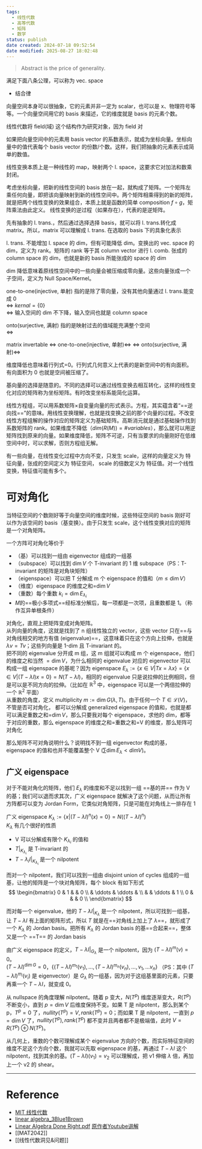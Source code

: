 ```yaml
---
tags:
  - 线性代数
  - 高等代数
  - 矩阵
  - 数学
status: publish
date created: 2024-07-18 09:52:54
date modified: 2025-08-27 18:02:48
---
```


> Abstract is the price of generality.

满足下面八条公理，可以称为 vec. space 
- 结合律

向量空间本身可以很抽象，它的元素并非一定为 scalar，也可以是 x、物理符号等等。一个向量空间用它的 basis 来描述，它的维度就是 basis 的元素个数。

线性代数将 field(域) 这个结构作为研究对象，因为 field 对

如果把向量空间中的元素用 basis vector 的系数表示，就成为坐标向量。坐标向量中的值代表每个 basis vector 的份数/个数。这样，我们把抽象的元素表示成简单的数值。

线性变换本质上是一种线性的 map，映射两个 l. space，这要求它对加法和数乘封闭。

考虑坐标向量，把新的线性空间的 basis 放在一起，就构成了矩阵。一个矩阵左乘任何向量，即把该向量映射到新的线性空间中。两个矩阵相乘得到的新的矩阵，就是把两个线性变换的效果组合，本质上就是函数的简单 composition $f \circ g$，矩阵乘法由此定义。 线性变换的逆过程（如果存在），代表的是逆矩阵。

先有抽象的 l. trans.，然后通过选择选择 basis，就可以将 l. trans.转化成 matrix。所以，matrix 可以理解成 l. trans. 在选取的 basis 下的具象化表示


l. trans. 不能增加 l. space 的 dim，但有可能降低 dim。变换出的 vec. space 的 dim，定义为 rank。矩阵的 rank 等于其 column vector 进行 l. comb. 张成的 column space 的 dim，也就是新的 basis 所能张成的 space 的 dim

dim 降低意味着原线性空间中的一些向量会被压缩成零向量。这些向量张成一个子空间，定义为 Null Space/Kernel。

one-to-one(injective, 单射) 指的是除了零向量，没有其他向量通过 l. trans.能变成 0  
$\iff$ $kernal=\{ 0 \}$  
$\iff$ 输入空间的 dim 不下降，输入空间也就是 column space

onto(surjective, 满射) 指的是映射过去的值域能充满整个空间  
$\iff$ 

matrix invertable $\iff$ one-to-one(injective, 单射)$\iff$ $\iff$ onto(surjective, 满射)$\iff$ 



维度降低也意味着行列式=0。行列式几何意义上代表的是新空间中的有向面积。有向面积为 0 也就是空间被压缩了。

基向量的选择是随意的。不同的选择可以通过线性变换去相互转化，这样的线性变化对应的矩阵称为坐标矩阵。有时改变坐标系能简化运算。

线性方程组，可以用系数矩阵×自变量向量的形式表示。方程，其实蕴含着“==逆向找==”的意味。用线性变换理解，也就是找变换之前的那个向量的过程。不改变线性方程组解的操作对应的矩阵定义为基础矩阵。高斯消元就是通过基础操作找到系数矩阵的 rank。如果维度不降低（$dim(R(M))=\#variables$），那么就可以用逆矩阵找到原来的向量。如果维度降低，矩阵不可逆，只有当要求的向量刚好在低维空间中时，可以求解，否则方程组无解。

有一些向量，在线性变化过程中方向不变，只发生 scale，这样的向量定义为 特征向量，张成的空间定义为 特征空间， scale 的倍数定义为 特征值。对一个线性变换，特征值可能有多个。

# 可对角化  

当特征空间的个数刚好等于向量空间的维度时候，这些特征空间的 basis 刚好可以作为该空间的 basis（基变换）。由于只发生 scale，这个线性变换对应的矩阵是一个对角矩阵。

一个方阵可对角化等价于 
- （基）可以找到一组由 eigenvector 组成的一组基
- （subspace）可以找到 $\dim V$ 个 T-invariant 的 1 维 subspace（PS：T-invariant 的矩阵是对角块矩阵）
- （eigenspace）可以把 T 分解成 m 个 eigenspace 的值和（$m\leq \dim V$）
- （维度）eigenspace 的维度之和=$\dim V$  
- （重数）每个重数 $k_{i}=\dim E_{\lambda _{i}}$  
- 𝑀的==极小多项式==经标准分解后，每一项都是一次项，且重数都是 1。（称作互异单根条件）  

对角化，直观上把矩阵变成对角矩阵。  
从列向量的角度，这就是找到了 n 组线性独立的 vector，这些 vector 只在==与对角线相交的地方有值 (eigenvalue)==，这意味着只在这个方向上拉伸，也就是 $\lambda v=Tv$；这些列向量是 1-dim 且 T-invariant 的。  
把不同的 eigenvalue 分开成 m 组，这 m 组就可以构成 m 个 eigenspace，他们的维度之和当然 $=\dim V$，为什么相同的 eigenvalue 对应的 eigenvector 可以构成一组 eigenspace 的基呢？因为 eigenspace $E_{\lambda}:=\{ x\in V|Tx=\lambda x \}=\{ x\in V|(T-\lambda I)x=0 \}=N(T-\lambda I)$，相同的 eigenvalue 只是说拉伸的比例相同，但是可以是不同方向的拉伸。（比如在 $\mathbb{R}^{3}$ 中，eigenspace 可以是一个两倍拉伸的一个 $\mathbb{R}^{2}$ 平面）  
从重数的角度，定义 multiplicity $m:=\dim G(\lambda,T)$。由于任何一个 $T\in \mathcal{L}(V)$，不管是否可对角化， 都可以分解成 generalized eigenspace 的值和，也就是都可以满足重数之和=$\dim V$，那么只要我对每个 eigenspace，求他的 dim，都等于对应的重数，那么 eigenspace 的维度之和=重数之和=V 的维度，那么矩阵可对角化

那么矩阵不可对角说明什么？说明找不到一组 eigenvector 构成的基，eigenspace 的值和也并不能覆盖整个 V ($\sum \dim E_{\lambda}<dim V$)。

## 广义 eigenspace

对于不能对角化的矩阵，他们 $E_{\lambda}$ 的维度和不足以找到一组 ==基的并== 作为 V 的基；我们可以退而求其次，广义 eigenspace 就解决了这个问题，从而让所有方阵都可以变为 Jordan Form，它类似对角矩阵，只是可能在对角线上一排存在 1

广义 eigenspace $K_{\lambda}:=\{ x|(T-\lambda I)^n(x)=0 \}=N((T-\lambda I)^n)$  
$K_{\lambda}$ 有几个很好的性质
- V 可以分解成有限个 $K_{\lambda_{i}}$ 的值和
- $T|_{K_{\lambda_{i}}}$ 是 T-invariant 的
- $T-\lambda_{i}I|_{K_{\lambda_{i}}}$ 是一个 nilpotent

而对一个 nilpotent，我们可以找到一组由 disjoint union of cycles 组成的一组基，让他的矩阵是一个块对角矩阵，每个 block 有如下形式
$$
\begin{bmatrix}
0 & 1 &  & 0 \\
 & \ddots & \ddots &  \\
 &  & \ddots & 1 \\
0 &  &  & 0 \\
\end{bmatrix}
$$

而对每一个 eigenvalue，他的 $T-\lambda I|_{K_{\lambda}}$ 是一个 nilpotent，所以可找到一组基，让 $T-\lambda I$ 有上面的矩阵形式，所以 $T$ 就是在==对角线上加上了 $\lambda$==，就形成了 一个 $K_{\lambda}$ 的 Jordan basis。把所有 $K_{\lambda}$ 的 Jordan basis 的基==合起来==，整体又是一个 ==T== 的 Jordan basis

由广义 eigenspace 的定义，$T-\lambda I|_{G_{\lambda}}$ 是一个 nilpotent，因为 $(T-\lambda I)^m(v)=0$。  
$(T-\lambda I)^{\dim G}=0$，$\{ (T-\lambda I)^{m_{1}}(v_{1}),\dots , (T-\lambda I)^{m_{n}}(v_{n}),\dots,v_{1},\dots v_{n} \}$ （PS：其中 $(T-\lambda I)^{m_i}(v_i)$ 是 eigenvector）是 $G_{\lambda}$ 的一组基，因为对于这组基里面的元素，只要再乘一个 $T-\lambda I$，就变成 0。

从 nullspace 的角度理解 nilpotent。随着 p 变大，$N(T^p)$ 维度逐渐变大，$R(T^p)$ 不断变小，直到 $p=\dim V$ 后维度保持不变。如果 T 是 nilpotent，那么到某个 p，$T^p=0$ 了，$nullity(T^p)=V,rank(T^p)=0$；而如果 T 是 nilpotent，一直到 $p=\dim V$ 了，$nullity(T^p),rank(T^p)$ 都不变并且两者都不是极端值，此时 $V=R(T^p)\oplus N(T^p)$。

从几何上，重数的个数可理解成某个 eigenvalue 方向的个数，而实际特征空间的维度不足这个方向个数，我就可以先取 eigenspace 的基，再通过 $T-\lambda I$ 这个 nilpotent，找到其余的基。$(T-\lambda I)(v_{1})=v_{2}$ 可以理解成，把 v1 伸缩 $\lambda$ 倍，再加上一个 v2 的 shear。

---

# Reference

- [MIT 线性代数](https://www.bilibili.com/video/BV1ix411f7Yp/?spm_id_from=..search-card.all.click)  
- [linear algebra_3Blue1Brown](https://www.3blue1brown.com/topics/linear-algebra)  
- [Linear Algebra Done Right.pdf](https://linear.axler.net/LADR4e.pdf) [原作者Youtube讲解](https://www.youtube.com/watch?v=lkx2BJcnyxk&list=PLGAnmvB9m7zOBVCZBUUmSinFV0wEir2Vw)
- [[MAT2042]]  
- [[线性代数洞见&问题]]  

